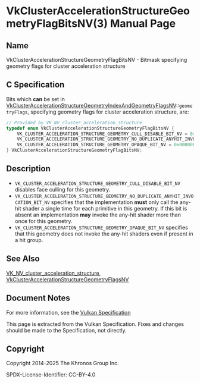 # VkClusterAccelerationStructureGeometryFlagBitsNV(3) Manual Page

## Name

VkClusterAccelerationStructureGeometryFlagBitsNV - Bitmask specifying geometry flags for cluster acceleration structure



## [](#_c_specification)C Specification

Bits which **can** be set in [VkClusterAccelerationStructureGeometryIndexAndGeometryFlagsNV](https://registry.khronos.org/vulkan/specs/latest/man/html/VkClusterAccelerationStructureGeometryIndexAndGeometryFlagsNV.html)::`geometryFlags`, specifying geometry flags for cluster acceleration structure, are:

```c++
// Provided by VK_NV_cluster_acceleration_structure
typedef enum VkClusterAccelerationStructureGeometryFlagBitsNV {
    VK_CLUSTER_ACCELERATION_STRUCTURE_GEOMETRY_CULL_DISABLE_BIT_NV = 0x00000001,
    VK_CLUSTER_ACCELERATION_STRUCTURE_GEOMETRY_NO_DUPLICATE_ANYHIT_INVOCATION_BIT_NV = 0x00000002,
    VK_CLUSTER_ACCELERATION_STRUCTURE_GEOMETRY_OPAQUE_BIT_NV = 0x00000004,
} VkClusterAccelerationStructureGeometryFlagBitsNV;
```

## [](#_description)Description

- `VK_CLUSTER_ACCELERATION_STRUCTURE_GEOMETRY_CULL_DISABLE_BIT_NV` disables face culling for this geometry.
- `VK_CLUSTER_ACCELERATION_STRUCTURE_GEOMETRY_NO_DUPLICATE_ANYHIT_INVOCATION_BIT_NV` specifies that the implementation **must** only call the any-hit shader a single time for each primitive in this geometry. If this bit is absent an implementation **may** invoke the any-hit shader more than once for this geometry.
- `VK_CLUSTER_ACCELERATION_STRUCTURE_GEOMETRY_OPAQUE_BIT_NV` specifies that this geometry does not invoke the any-hit shaders even if present in a hit group.

## [](#_see_also)See Also

[VK\_NV\_cluster\_acceleration\_structure](https://registry.khronos.org/vulkan/specs/latest/man/html/VK_NV_cluster_acceleration_structure.html), [VkClusterAccelerationStructureGeometryFlagsNV](https://registry.khronos.org/vulkan/specs/latest/man/html/VkClusterAccelerationStructureGeometryFlagsNV.html)

## [](#_document_notes)Document Notes

For more information, see the [Vulkan Specification](https://registry.khronos.org/vulkan/specs/latest/html/vkspec.html#VkClusterAccelerationStructureGeometryFlagBitsNV)

This page is extracted from the Vulkan Specification. Fixes and changes should be made to the Specification, not directly.

## [](#_copyright)Copyright

Copyright 2014-2025 The Khronos Group Inc.

SPDX-License-Identifier: CC-BY-4.0